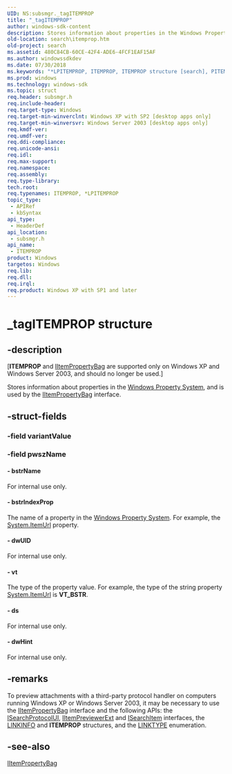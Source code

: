 ```yaml
---
UID: NS:subsmgr._tagITEMPROP
title: "_tagITEMPROP"
author: windows-sdk-content
description: Stores information about properties in the Windows Property System, and is used by the IItemPropertyBag interface.
old-location: search\itemprop.htm
old-project: search
ms.assetid: 480C84CB-60CE-42F4-ADE6-4FCF1EAF15AF
ms.author: windowssdkdev
ms.date: 07/30/2018
ms.keywords: "*LPITEMPROP, ITEMPROP, ITEMPROP structure [search], PITEMPROP, PITEMPROP structure pointer [search], _tagITEMPROP, search.itemprop, subsmgr/ITEMPROP, subsmgr/PITEMPROP"
ms.prod: windows
ms.technology: windows-sdk
ms.topic: struct
req.header: subsmgr.h
req.include-header: 
req.target-type: Windows
req.target-min-winverclnt: Windows XP with SP2 [desktop apps only]
req.target-min-winversvr: Windows Server 2003 [desktop apps only]
req.kmdf-ver: 
req.umdf-ver: 
req.ddi-compliance: 
req.unicode-ansi: 
req.idl: 
req.max-support: 
req.namespace: 
req.assembly: 
req.type-library: 
tech.root: 
req.typenames: ITEMPROP, *LPITEMPROP
topic_type:
 - APIRef
 - kbSyntax
api_type:
 - HeaderDef
api_location:
 - subsmgr.h
api_name:
 - ITEMPROP
product: Windows
targetos: Windows
req.lib: 
req.dll: 
req.irql: 
req.product: Windows XP with SP1 and later
---
```


# _tagITEMPROP structure


## -description


<p class="CCE_Message">[<b>ITEMPROP</b> and <a href="https://msdn.microsoft.com/0fef34c5-f20f-475a-9223-5cb73079c842">IItemPropertyBag</a> are supported only on Windows XP and Windows Server 2003, and should no longer be used.]

Stores information about properties in the <a href="https://msdn.microsoft.com/c2094bbe-a4ca-4f30-b16e-14dced2912bc">Windows Property System</a>, and is used by the <a href="https://msdn.microsoft.com/0fef34c5-f20f-475a-9223-5cb73079c842">IItemPropertyBag</a> interface.


## -struct-fields




### -field variantValue

 


### -field pwszName

 




#### - bstrName

For internal use only.


#### - bstrIndexProp

The name of a property in the <a href="https://msdn.microsoft.com/c2094bbe-a4ca-4f30-b16e-14dced2912bc">Windows Property System</a>. For example, the <a href="https://msdn.microsoft.com/d592f12b-f8c2-406f-a031-eeb8212e64f7">System.ItemUrl</a> property.


#### - dwUID

For internal use only.


#### - vt

The type of the property value. For example, the type of the string property <a href="https://msdn.microsoft.com/d592f12b-f8c2-406f-a031-eeb8212e64f7">System.ItemUrl</a> is <b>VT_BSTR</b>. 


#### - ds

For internal use only.


#### - dwHint

For internal use only.


## -remarks



To preview attachments with a third-party protocol handler on computers running Windows XP or Windows Server 2003, it may be necessary to use the <a href="https://msdn.microsoft.com/0fef34c5-f20f-475a-9223-5cb73079c842">IItemPropertyBag</a> interface and the following APIs: the <a href="https://msdn.microsoft.com/en-us/library/Dd756719(v=VS.85).aspx">ISearchProtocolUI</a>, <a href="https://msdn.microsoft.com/en-us/library/Dd561904(v=VS.85).aspx">IItemPreviewerExt</a> and <a href="https://msdn.microsoft.com/en-us/library/Dd756722(v=VS.85).aspx">ISearchItem</a> interfaces, the <a href="https://msdn.microsoft.com/en-us/library/Dd561894(v=VS.85).aspx">LINKINFO</a> and <b>ITEMPROP</b> structures, and the <a href="https://msdn.microsoft.com/en-us/library/Dd561982(v=VS.85).aspx">LINKTYPE</a> enumeration.




## -see-also




<a href="https://msdn.microsoft.com/0fef34c5-f20f-475a-9223-5cb73079c842">IItemPropertyBag</a>
 

 

